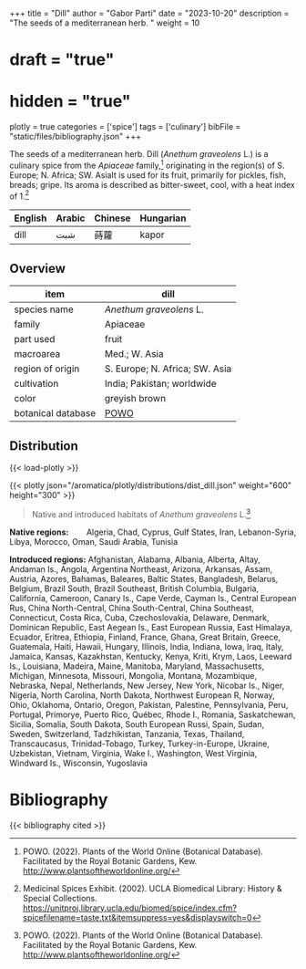 +++
title = "Dill"
author = "Gabor Parti"
date = "2023-10-20"
description = "The seeds of a mediterranean herb. "
weight = 10
# draft = "true"
# hidden = "true"
plotly = true
categories = ['spice']
tags = ['culinary']
bibFile = "static/files/bibliography.json"
+++

The seeds of a mediterranean herb. Dill (*Anethum graveolens* L.) is a culinary spice from the *Apiaceae* family,[^powo] originating in the region(s) of S. Europe; N. Africa; SW. AsiaIt is used for its fruit, primarily for pickles, fish, breads; gripe. Its aroma is described as bitter-sweet, cool, with a heat index of 1.[^ucla_medicinal_2002]

|English|Arabic|Chinese|Hungarian|
|-------|------|-------|---------|
|  dill |  شبت |   蒔蘿  |  kapor  |

## Overview

|       item       |                        dill                       |
|------------------|---------------------------------------------------|
|   species name   |              *Anethum graveolens* L.              |
|      family      |                      Apiaceae                     |
|     part used    |                       fruit                       |
|     macroarea    |                   Med.; W. Asia                   |
| region of origin |           S. Europe; N. Africa; SW. Asia          |
|    cultivation   |             India; Pakistan; worldwide            |
|       color      |                   greyish brown                   |
|botanical database|[POWO](https://powo.science.kew.org/taxon/837530-1)|



## Distribution

{{< load-plotly >}}

{{< plotly json="/aromatica/plotly/distributions/dist_dill.json" weight="600" height="300" >}}

>Native and introduced habitats of *Anethum graveolens* L.[^powo]

**Native regions:** &nbsp; &nbsp; &nbsp; &nbsp;Algeria, Chad, Cyprus, Gulf States, Iran, Lebanon-Syria, Libya, Morocco, Oman, Saudi Arabia, Tunisia

**Introduced regions:** Afghanistan, Alabama, Albania, Alberta, Altay, Andaman Is., Angola, Argentina Northeast, Arizona, Arkansas, Assam, Austria, Azores, Bahamas, Baleares, Baltic States, Bangladesh, Belarus, Belgium, Brazil South, Brazil Southeast, British Columbia, Bulgaria, California, Cameroon, Canary Is., Cape Verde, Cayman Is., Central European Rus, China North-Central, China South-Central, China Southeast, Connecticut, Costa Rica, Cuba, Czechoslovakia, Delaware, Denmark, Dominican Republic, East Aegean Is., East European Russia, East Himalaya, Ecuador, Eritrea, Ethiopia, Finland, France, Ghana, Great Britain, Greece, Guatemala, Haiti, Hawaii, Hungary, Illinois, India, Indiana, Iowa, Iraq, Italy, Jamaica, Kansas, Kazakhstan, Kentucky, Kenya, Kriti, Krym, Laos, Leeward Is., Louisiana, Madeira, Maine, Manitoba, Maryland, Massachusetts, Michigan, Minnesota, Missouri, Mongolia, Montana, Mozambique, Nebraska, Nepal, Netherlands, New Jersey, New York, Nicobar Is., Niger, Nigeria, North Carolina, North Dakota, Northwest European R, Norway, Ohio, Oklahoma, Ontario, Oregon, Pakistan, Palestine, Pennsylvania, Peru, Portugal, Primorye, Puerto Rico, Québec, Rhode I., Romania, Saskatchewan, Sicilia, Somalia, South Dakota, South European Russi, Spain, Sudan, Sweden, Switzerland, Tadzhikistan, Tanzania, Texas, Thailand, Transcaucasus, Trinidad-Tobago, Turkey, Turkey-in-Europe, Ukraine, Uzbekistan, Vietnam, Virginia, Wake I., Washington, West Virginia, Windward Is., Wisconsin, Yugoslavia

[^powo]: POWO. (2022). Plants of the World Online (Botanical Database). Facilitated by the Royal Botanic Gardens, Kew. http://www.plantsoftheworldonline.org/
[^ucla_medicinal_2002]: Medicinal Spices Exhibit. (2002). UCLA Biomedical Library: History & Special Collections. https://unitproj.library.ucla.edu/biomed/spice/index.cfm?spicefilename=taste.txt&itemsuppress=yes&displayswitch=0



# Bibliography

{{< bibliography cited >}}

